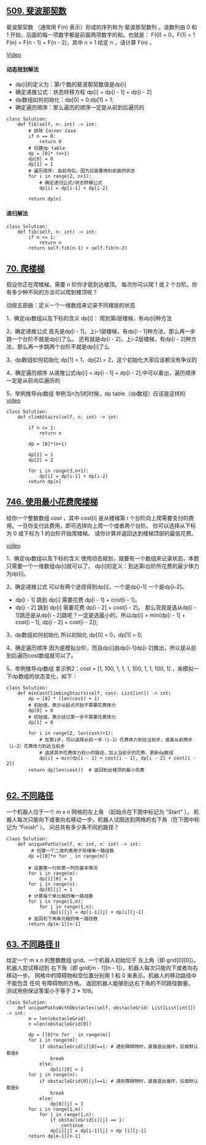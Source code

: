 ## [509. 斐波那契数](https://leetcode.cn/problems/fibonacci-number/description/)

斐波那契数 （通常用 F(n) 表示）形成的序列称为 斐波那契数列 。该数列由 0 和 1 开始，后面的每一项数字都是前面两项数字的和。也就是：
F(0) = 0，F(1) = 1
F(n) = F(n - 1) + F(n - 2)，其中 n > 1
给定 n ，请计算 F(n) 。

[Video](https://www.bilibili.com/video/BV1f5411K7mo?vd_source=2242793e3815d8c255d1ee53ee2883ed&spm_id_from=333.788.videopod.sections)
#### 动态规划解法
- dp[i]的定义为：第i个数的斐波那契数值是dp[i]
- 确定递推公式：状态转移方程 dp[i] = dp[i - 1] + dp[i - 2]
- dp数组如何初始化：dp[0] = 0;dp[1] = 1;
- 确定遍历顺序：那么遍历的顺序一定是从前到后遍历的

```
class Solution:
    def fib(self, n: int) -> int:
        # 排除 Corner Case
        if n == 0:
            return 0
        # 创建dp table
        dp = [0]* (n+1)
        dp[0] = 0
        dp[1] = 1
        # 遍历顺序: 由前向后。因为后面要用到前面的状态
        for i in range(2, n+1):
            # 确定递归公式/状态转移公式
            dp[i] = dp[i-1] + dp[i-2]
        
        return dp[n]
```
#### 递归解法
```
class Solution:
    def fib(self, n: int) -> int:
        if n <= 1:
            return n
        return self.fib(n-1) + self.fib(n-2)
``` 
        
## [70. 爬楼梯](https://leetcode.cn/problems/climbing-stairs/description/)
假设你正在爬楼梯。需要 n 阶你才能到达楼顶。
每次你可以爬 1 或 2 个台阶。你有多少种不同的方法可以爬到楼顶呢？

动规五部曲：定义一个一维数组来记录不同楼层的状态

1、确定dp数组以及下标的含义
dp[i]： 爬到第i层楼梯，有dp[i]种方法

2、确定递推公式
首先是dp[i - 1]，上i-1层楼梯，有dp[i - 1]种方法，那么再一步跳一个台阶不就是dp[i]了么。
还有就是dp[i - 2]，上i-2层楼梯，有dp[i - 2]种方法，那么再一步跳两个台阶不就是dp[i]了么

3、dp数组如何初始化
dp[1] = 1，dp[2] = 2，这个初始化大家应该都没有争议的

4、确定遍历顺序
从递推公式dp[i] = dp[i - 1] + dp[i - 2];中可以看出，遍历顺序一定是从前向后遍历的

5、举例推导dp数组
举例当n为5的时候，dp table（dp数组）应该是这样的
[video](https://www.bilibili.com/video/BV17h411h7UH?vd_source=2242793e3815d8c255d1ee53ee2883ed&spm_id_from=333.788.videopod.sections)

```
class Solution:
    def climbStairs(self, n: int) -> int:
        
        if n <= 1:
            return n
            
        dp = [0]*(n+1)

        dp[1] = 1
        dp[2] = 2

        for i in range(3,n+1):
            dp[i] = dp[i-1] + dp[i-2]
        return dp[n]
``` 
## [746. 使用最小花费爬楼梯](https://leetcode.cn/problems/min-cost-climbing-stairs/description/)

给你一个整数数组 cost ，其中 cost[i] 是从楼梯第 i 个台阶向上爬需要支付的费用。一旦你支付此费用，即可选择向上爬一个或者两个台阶。
你可以选择从下标为 0 或下标为 1 的台阶开始爬楼梯。
请你计算并返回达到楼梯顶部的最低花费。

[video](https://www.bilibili.com/video/BV16G411c7yZ?vd_source=2242793e3815d8c255d1ee53ee2883ed&spm_id_from=333.788.videopod.sections)

1、确定dp数组以及下标的含义
使用动态规划，就要有一个数组来记录状态，本题只需要一个一维数组dp[i]就可以了。
dp[i]的定义：到达第i台阶所花费的最少体力为dp[i]。

2、确定递推公式
可以有两个途径得到dp[i]，一个是dp[i-1] 一个是dp[i-2]。
- dp[i - 1] 跳到 dp[i] 需要花费 dp[i - 1] + cost[i - 1]。
- dp[i - 2] 跳到 dp[i] 需要花费 dp[i - 2] + cost[i - 2]。
那么究竟是选从dp[i - 1]跳还是从dp[i - 2]跳呢？一定是选最小的，所以dp[i] = min(dp[i - 1] + cost[i - 1], dp[i - 2] + cost[i - 2]);

3、dp数组如何初始化
所以初始化 dp[0] = 0，dp[1] = 0;

4、确定遍历顺序
因为是模拟台阶，而且dp[i]由dp[i-1]dp[i-2]推出，所以是从前到后遍历cost数组就可以了。

5、举例推导dp数组
拿示例2：cost = [1, 100, 1, 1, 1, 100, 1, 1, 100, 1] ，来模拟一下dp数组的状态变化，如下：

```
class Solution:
    def minCostClimbingStairs(self, cost: List[int]) -> int:
        dp = [0] * (len(cost) + 1)
        # 初始值，表示从起点开始不需要花费体力
        dp[0] = 0
        # 初始值，表示经过第一步不需要花费体力
        dp[1] = 0

        for i in range(2, len(cost)+1):
            # 在第i步，可以选择从前一步（i-1）花费体力到达当前步，或者从前两步（i-2）花费体力到达当前步
            # 选择其中花费体力较小的路径，加上当前步的花费，更新dp数组
            dp[i] = min(dp[i - 1] + cost[i - 1], dp[i - 2] + cost[i - 2])
        return dp[len(cost)]  # 返回到达楼顶的最小花费
        
```
## [62. 不同路径](https://leetcode.cn/problems/unique-paths/description/)
一个机器人位于一个 m x n 网格的左上角 （起始点在下图中标记为 “Start” ）。
机器人每次只能向下或者向右移动一步。机器人试图达到网格的右下角（在下图中标记为 “Finish” ）。
问总共有多少条不同的路径？
```
class Solution:
    def uniquePaths(self, m: int, n: int) -> int:
         # 创建一个二维列表用于存储唯一路径数
        dp =[[0]*n for _ in range(m)]
        
        # 设置第一行和第一列的基本情况
        for i in range(m):
            dp[i][0] = 1
        for j in range(n):
            dp[0][j] = 1
        # 计算每个单元格的唯一路径数
        for i in range(1,m):
            for j in range(1,n):
                dp[i][j] = dp[i-1][j] + dp[i][j-1]
        # 返回右下角单元格的唯一路径数
        return dp[m-1][n-1]
```        
## [63. 不同路径 II](https://leetcode.cn/problems/unique-paths-ii/description/)
给定一个 m x n 的整数数组 grid。一个机器人初始位于 左上角（即 grid[0][0]）。机器人尝试移动到 右下角（即 grid[m - 1][n - 1]）。机器人每次只能向下或者向右移动一步。
网格中的障碍物和空位置分别用 1 和 0 来表示。机器人的移动路径中不能包含 任何 有障碍物的方格。
返回机器人能够到达右下角的不同路径数量。 测试用例保证答案小于等于 2 * 109。

```
class Solution:
    def uniquePathsWithObstacles(self, obstacleGrid: List[List[int]]) -> int:
        m = len(obstacleGrid)
        n =len(obstacleGrid[0])

        dp = [[0]*n for _ in range(m)]
        for i in range(m):
            if obstacleGrid[i][0]==1: # 遇到障碍物时，直接退出循环，后面默认都是0
                break
            else:
                dp[i][0] = 1
        for j in range(n):
            if obstacleGrid[0][j]==1: # 遇到障碍物时，直接退出循环，后面默认都是0
                break
            else:
                dp[0][j] = 1
        for i in range(1,m):
            for j in range(1,n):
                if obstacleGrid[i][j] == 1:
                    continue
                dp[i][j] = dp[i-1][j] + dp [i][j-1]
        return dp[m-1][n-1]
```
